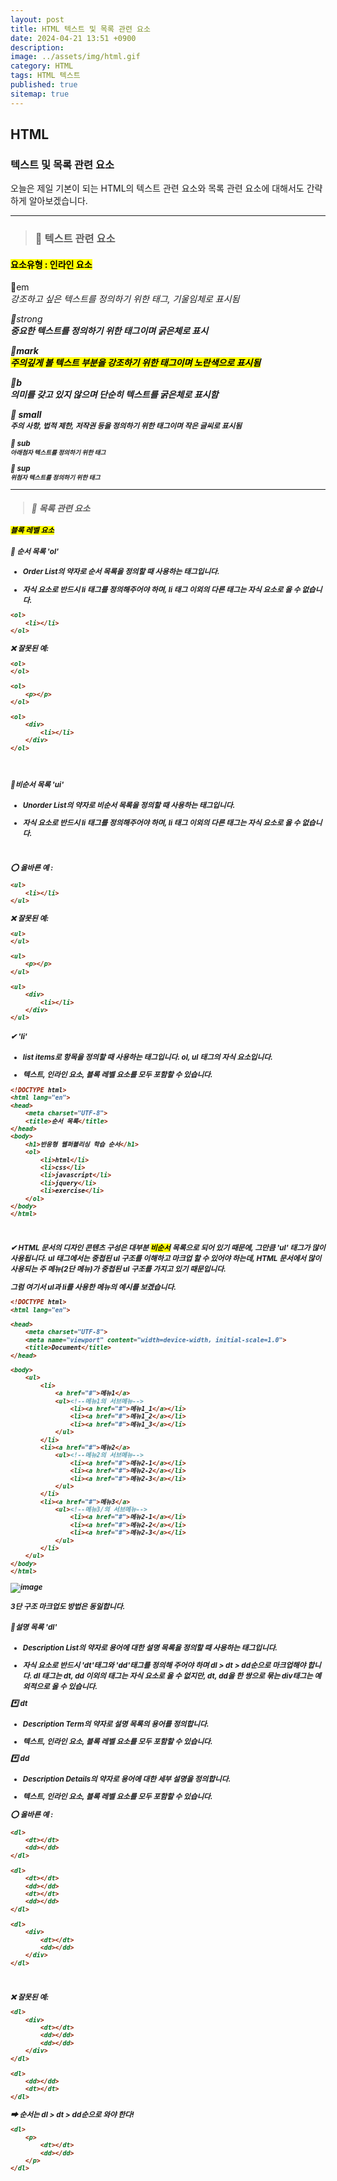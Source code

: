 ```yaml
---
layout: post
title: HTML 텍스트 및 목록 관련 요소
date: 2024-04-21 13:51 +0900
description: 
image: ../assets/img/html.gif
category: HTML
tags: HTML 텍스트
published: true
sitemap: true
---
```


## HTML

### 텍스트 및 목록 관련 요소

오늘은 제일 기본이 되는 HTML의 텍스트 관련 요소와
목록 관련 요소에 대해서도 간략하게 알아보겠습니다.

<hr />

> ### 💛 텍스트 관련 요소

#### <mark> 요소유형 : 인라인 요소 </mark>

🎈em
<br>
<em>
강조하고 싶은 텍스트를 정의하기 위한 태그, 기울임체로 표시됨

🎈strong
<br>
<strong>
중요한 텍스트를 정의하기 위한 태그이며 굵은체로 표시

🎈mark
<br>
<mark>
주의깊게 볼 텍스트 부분을 강조하기 위한 태그이며 노란색으로 표시됨

🎈b
<br>
<b>
의미를 갖고 있지 않으며 단순히 텍스트를 굵은체로 표시함

🎈 small
<br>
<small>
주의 사항, 법적 제한, 저작권 등을 정의하기 위한 태그이며 작은 글씨로 표시됨

🎈 sub
<br>
<sub>
아래첨자 텍스트를 정의하기 위한 태그
</sub>

🎈 sup
<br>
<sup>
위첨자 텍스트를 정의하기 위한 태그
</sup>

---

> ### 💛 목록 관련 요소

#### <mark>블록 레벨 요소</mark>

#### 🎈 순서 목록 'ol'
* Order List의 약자로 순서 목록을 정의할 때 사용하는 태그입니다.

* 자식 요소로 반드시 li 태그를 정의해주어야 하며, li 태그 이외의 다른 태그는 자식 요소로 올 수 없습니다.


````html
<ol>
    <li></li>
</ol>
````

❌ 잘못된 예:
````html
<ol>
</ol>
````

````html
<ol>
    <p></p>
</ol>
````

````html
<ol>
    <div>
        <li></li>
    </div>
</ol>
````
<br>


#### 🎈비순서 목록 'ui'

* Unorder List의 약자로 비순서 목록을 정의할 때 사용하는 태그입니다.

* 자식 요소로 반드시 li 태그를 정의해주어야 하며, li 태그 이외의 다른 태그는 자식 요소로 올 수 없습니다.
<br>

⭕ 올바른 예 :
````html
<ul>
    <li></li>
</ul>
````

❌ 잘못된 예:
````html
<ul>
</ul>
````

````html
<ul>
    <p></p>
</ul>
````

````html
<ul>
    <div>
        <li></li>
    </div>
</ul>
````

#### ✔ 'li'
* list items로 항목을 정의할 때 사용하는 태그입니다.
ol, ul 태그의 자식 요소입니다.

* 텍스트, 인라인 요소, 블록 레벨 요소를 모두 포함할 수 있습니다.

````html
<!DOCTYPE html>
<html lang="en">
<head>
    <meta charset="UTF-8">
    <title>순서 목록</title>
</head>
<body>
    <h1>반응형 웹퍼블리싱 학습 순서</h1>
    <ol>
        <li>html</li>
        <li>css</li>
        <li>javascript</li>
        <li>jquery</li>
        <li>exercise</li>
    </ol>
</body>
</html>
````
<br>

✔ HTML 문서의 디자인 콘텐츠 구성은 대부분 <mark>비순서</mark> 목록으로 되어 있기 때문에, 그만큼 'ul' 태그가 많이 사용됩니다. ul 태그에서는 중첩된 ul 구조를 이해하고 마크업 할 수 있어야 하는데, HTML 문서에서 많이 사용되는 주 메뉴(2단 메뉴)가 중첩된 ul 구조를 가지고 있기 때문입니다.

그럼 여기서 ul과 li를 사용한 메뉴의 예시를 보겠습니다.

````html
<!DOCTYPE html>
<html lang="en">

<head>
    <meta charset="UTF-8">
    <meta name="viewport" content="width=device-width, initial-scale=1.0">
    <title>Document</title>
</head>

<body>
    <ul>
        <li>
            <a href="#">메뉴1</a>
            <ul><!--메뉴1의 서브메뉴-->
                <li><a href="#">메뉴1_1</a></li>
                <li><a href="#">메뉴1_2</a></li>
                <li><a href="#">메뉴1_3</a></li>
            </ul>
        </li>
        <li><a href="#">메뉴2</a>
            <ul><!--메뉴2의 서브메뉴-->
                <li><a href="#">메뉴2-1</a></li>
                <li><a href="#">메뉴2-2</a></li>
                <li><a href="#">메뉴2-3</a></li>
            </ul>
        </li>
        <li><a href="#">메뉴3</a>
            <ul><!--메뉴3/의 서브메뉴-->
                <li><a href="#">메뉴2-1</a></li>
                <li><a href="#">메뉴2-2</a></li>
                <li><a href="#">메뉴2-3</a></li>
            </ul>
        </li>
    </ul>
</body>
</html>
````

![image](https://github.com/Hyeji1364/Hyeji1364.github.io/assets/161557112/5f18bde6-c458-42d8-839e-9308de1e364f)

3단 구조 마크업도 방법은 동일합니다.

#### 🎈설명 목록 'dl'

* Description List의 약자로 용어에 대한 설명 목록을 정의할 때 사용하는 태그입니다.

* 자식 요소로 반드시 'dt'태그와 'dd'태그를 정의해 주어야 하며 dl > dt > dd순으로 마크업해야 합니다. dl 태그는 dt, dd 이외의 태그는 자식 요소로 올 수 없지만, dt, dd을 한 쌍으로 묶는 div태그는 예외적으로 올 수 있습니다.

*️⃣ dt<br>

* Description Term의 약자로 설명 목록의 용어를 정의합니다.

* 텍스트, 인라인 요소, 블록 레벨 요소를 모두 포함할 수 있습니다.

*️⃣ dd <br>

* Description Details의 약자로 용어에 대한 세부 설명을 정의합니다.

* 텍스트, 인라인 요소, 블록 레벨 요소를 모두 포함할 수 있습니다.

⭕ 올바른 예 :
````html
<dl>
    <dt></dt>
    <dd></dd>
</dl>
````

````html
<dl>
    <dt></dt>
    <dd></dd>
    <dt></dt>
    <dd></dd>
</dl>
````

````html
<dl>
    <div>
        <dt></dt>
        <dd></dd>
    </div>
</dl>
````
<br>

❌ 잘못된 예:
````html
<dl>
    <div>
        <dt></dt>
        <dd></dd>
        <dd></dd>
    </div>
</dl>
````

````html
<dl>
    <dd></dd>
    <dt></dt>
</dl>
````
➡ 순서는 dl > dt > dd순으로 와야 한다!

````html
<dl>
    <p>
        <dt></dt>
        <dd></dd>
    </p>
</dl>
````


